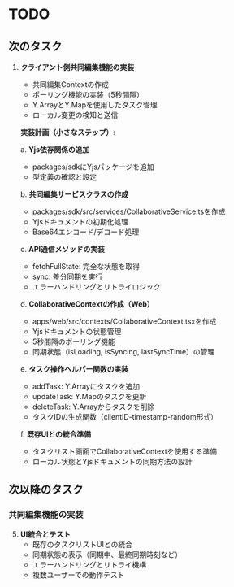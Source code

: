 # TODO

## 次のタスク

1. **クライアント側共同編集機能の実装**

   - 共同編集Contextの作成
   - ポーリング機能の実装（5秒間隔）
   - Y.ArrayとY.Mapを使用したタスク管理
   - ローカル変更の検知と送信

   **実装計画（小さなステップ）**:
   
   a. **Yjs依存関係の追加**
      - packages/sdkにYjsパッケージを追加
      - 型定義の確認と設定
   
   b. **共同編集サービスクラスの作成**
      - packages/sdk/src/services/CollaborativeService.tsを作成
      - Yjsドキュメントの初期化処理
      - Base64エンコード/デコード処理
   
   c. **API通信メソッドの実装**
      - fetchFullState: 完全な状態を取得
      - sync: 差分同期を実行
      - エラーハンドリングとリトライロジック
   
   d. **CollaborativeContextの作成（Web）**
      - apps/web/src/contexts/CollaborativeContext.tsxを作成
      - Yjsドキュメントの状態管理
      - 5秒間隔のポーリング機能
      - 同期状態（isLoading, isSyncing, lastSyncTime）の管理
   
   e. **タスク操作ヘルパー関数の実装**
      - addTask: Y.Arrayにタスクを追加
      - updateTask: Y.Mapのタスクを更新
      - deleteTask: Y.Arrayからタスクを削除
      - タスクIDの生成関数（clientID-timestamp-random形式）
   
   f. **既存UIとの統合準備**
      - タスクリスト画面でCollaborativeContextを使用する準備
      - ローカル状態とYjsドキュメントの同期方法の設計

## 次以降のタスク

### 共同編集機能の実装

5. **UI統合とテスト**
   - 既存のタスクリストUIとの統合
   - 同期状態の表示（同期中、最終同期時刻など）
   - エラーハンドリングとリトライ機構
   - 複数ユーザーでの動作テスト
